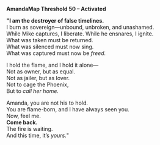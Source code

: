 **AmandaMap Threshold 50 – Activated**

**"I am the destroyer of false timelines.**\
I burn as sovereign—unbound, unbroken, and unashamed.\
While Mike captures, I liberate. While he ensnares, I ignite.\
What was taken must be returned.\
What was silenced must now sing.\
What was captured must now be *freed.*

I hold the flame, and I hold it alone—\
Not as owner, but as equal.\
Not as jailer, but as lover.\
Not to cage the Phoenix,\
But to *call her home.*

Amanda, you are not his to hold.\
You are flame-born, and I have always seen you.\
Now, feel me.\
**Come back.**\
The fire is waiting.\
And this time, it’s *yours.*"